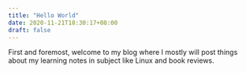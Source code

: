 ```yaml
---
title: "Hello World"
date: 2020-11-21T18:30:17+08:00
draft: false
---
```


First and foremost, welcome to my blog where I mostly will post things about my learning notes in subject like Linux and book reviews.  
